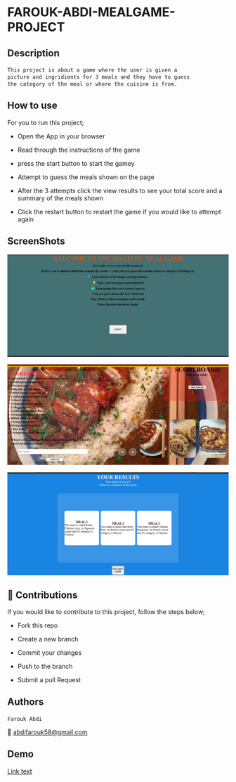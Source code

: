 # FAROUK-ABDI-MEALGAME-PROJECT

## Description

    This project is about a game where the user is given a
    picture and ingridients for 3 meals and they have to guess
    the category of the meal or where the cuisine is from.

## How to use

  For you to run this project;

- Open the App in your browser

- Read through the instructions of the game

- press the start button to start the gamey

- Attempt to guess the meals shown on the page

- After the 3 attempts click the view results to see your total score and a summary of the meals shown

- Click the restart button to restart the game if you would like to attempt again

## ScreenShots

![alt text](</Assets/Screenshot 2025-04-18 081249.png>)

![alt text](</Assets/Screenshot 2025-04-18 193719.png>)

![alt text](</Assets/Screenshot 2025-04-18 193732.png>)

## :hammer: Contributions

If you would like to contribute to this project, follow the steps below;

- Fork this repo

- Create a new branch

- Commit your changes

- Push to the branch

- Submit a pull Request

## Authors

    Farouk Abdi
  :email: abdifarouk58@gmail.com

  ## Demo

  [Link text](https://moringa-sdf-pt10.github.io/Farouk-Abdi-meal-project)
